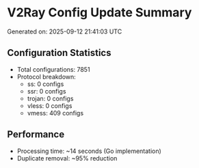 # V2Ray Config Update Summary
Generated on: 2025-09-12 21:41:03 UTC

## Configuration Statistics
- Total configurations: 7851
- Protocol breakdown:
  - ss: 0 configs
  - ssr: 0 configs
  - trojan: 0 configs
  - vless: 0 configs
  - vmess: 409 configs

## Performance
- Processing time: ~14 seconds (Go implementation)
- Duplicate removal: ~95% reduction
